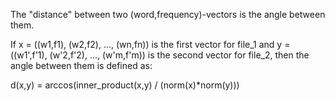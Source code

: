 The "distance" between two (word,frequency)-vectors is the angle between them.

If x = ((w1,f1), (w2,f2), ..., (wn,fn)) is the first vector for file_1 and y = ((w1',f'1), (w'2,f'2), ..., (w'm,f'm)) is the second vector for file_2, then the angle between them is defined as:

d(x,y) = arccos(inner_product(x,y) / (norm(x)*norm(y)))

